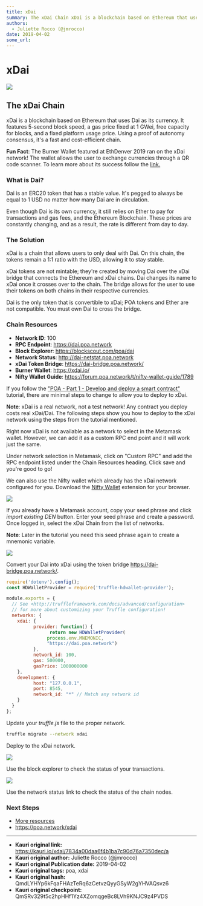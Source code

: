 ```yaml
---
title: xDai
summary: The xDai Chain xDai is a blockchain based on Ethereum that uses Dai as its currency. It features 5-second block speed, a gas price fixed at 1 GWei, free capacity for blocks, and a fixed platform usage price. Using a proof of autonomy consensus, its a fast and cost-efficient chain. Fun Fact- The Burner Wallet featured at EthDenver 2019 ran on the xDai network! The wallet allows the user to exchange currencies through a QR code scanner. To learn more about its success follow the link. What is Dai?
authors:
  - Juliette Rocco (@jmrocco)
date: 2019-04-02
some_url: 
---
```


# xDai

![](https://ipfs.infura.io/ipfs/QmPcYZHoqZoxc2ybhuXFyB8d1ExGLwV4WguKhwp65jLM7s)


## The xDai Chain

xDai is a blockchain based on Ethereum that uses Dai as its currency. It features 5-second block speed, a gas price fixed at 1 GWei, free capacity for blocks, and a fixed platform usage price. Using a proof of autonomy consensus, it's a fast and cost-efficient chain.

**Fun Fact**: The Burner Wallet featured at EthDenver 2019 ran on the xDai network! The wallet allows the user to exchange currencies through a QR code scanner. To learn more about its success follow the [link.](https://medium.com/gitcoin/burner-wallet-at-ethdenver-was-faa3851ea833)

### What is Dai?

Dai is an ERC20 token that has a stable value. It's pegged to always be equal to 1 USD no matter how many Dai are in circulation.

Even though Dai is its own currency, it still relies on Ether to pay for transactions and gas fees, and the Ethereum Blockchain. These prices are constantly changing, and as a result, the rate is different from day to day.

### The Solution

xDai is a chain that allows users to only deal with Dai. On this chain, the tokens remain a 1:1 ratio with the USD, allowing it to stay stable.

xDai tokens are not mintable; they're created by moving Dai over the xDai bridge that connects the Ethereum and xDai chains. Dai changes its name to xDai once it crosses over to the chain. The bridge allows for the user to use their tokens on both chains in their respective currencies.

Dai is the only token that is convertible to xDai; POA tokens and Ether are not compatible. You must own Dai to cross the bridge.

### Chain Resources

-   **Network ID**: 100
-   **RPC Endpoint**: <https://dai.poa.network>
-   **Block Explorer**: <https://blockscout.com/poa/dai>
-   **Network Status**: <http://dai-netstat.poa.network>
-   **xDai Token Bridge**: <https://dai-bridge.poa.network/>
-   **Burner Wallet**: <https://xdai.io/>
-   **Nifty Wallet Guide**: <https://forum.poa.network/t/nifty-wallet-guide/1789>

If you follow the ["POA - Part 1 - Develop and deploy a smart contract"](https://kauri.io/article/549b50d2318741dbba209110bb9e350e/v12/poa-part-1-develop-and-deploy-a-smart-contract) tutorial, there are minimal steps to change to allow you to deploy to xDai.

**Note**: xDai is a real network, not a test network! Any contract you deploy costs real xDai/Dai. The following steps show you how to deploy to the xDai network using the steps from the tutorial mentioned.

Right now xDai is not available as a network to select in the Metamask wallet. However, we can add it as a custom RPC end point and it will work just the same.

Under network selection in Metamask, click on "Custom RPC" and add the RPC endpoint listed under the Chain Resources heading. Click save and you're good to go!

We can also use the Nifty wallet which already has the xDai network configured for you. Download the [Nifty Wallet](https://chrome.google.com/webstore/detail/nifty-wallet/jbdaocneiiinmjbjlgalhcelgbejmnid/related?hl=en) extension for your browser.

![](https://ipfs.infura.io/ipfs/QmZ7B4UniExCxADK5HmudNaZS5knoU9m3CgQLuCDYzqfSu)

If you already have a Metamask account, copy your seed phrase and click _import existing DEN_ button. Enter your seed phrase and create a password. Once logged in, select the xDai Chain from the list of networks.

**Note**: Later in the tutorial you need this seed phrase again to create a mnemonic variable.

![](https://ipfs.infura.io/ipfs/QmW5kSUBShBqNkWMXqyWSajgrLkfkr2qkpAimXLsaTQPeb)

Convert your Dai into xDai using the token bridge <https://dai-bridge.poa.network/>.

``` javascript
require('dotenv').config();
const HDWalletProvider = require('truffle-hdwallet-provider');

module.exports = {
  // See <http://truffleframework.com/docs/advanced/configuration>
  // for more about customizing your Truffle configuration!
  networks: {
    xdai: {
          provider: function() {
                return new HDWalletProvider(
               process.env.MNEMONIC,
               "https://dai.poa.network")
          },
          network_id: 100,
          gas: 500000,
          gasPrice: 1000000000
    },
    development: {
          host: "127.0.0.1",
          port: 8545,
          network_id: "*" // Match any network id
    }
  }
};
```

Update your _truffle.js_ file to the proper network.

``` bash
truffle migrate --network xdai
```

Deploy to the xDai network.

![](https://ipfs.infura.io/ipfs/Qmd25W7zi27GL2Kx11yQbJ2mY5ynNiHXi1HbBe8bfHSmDQ)

Use the block explorer to check the status of your transactions.

![](https://ipfs.infura.io/ipfs/QmZQK4UsrnAyGyZbdwxwyJ1BAWdYdoU4fz8Lc6R97xvSdb)

Use the network status link to check the status of the chain nodes.

### Next Steps

-   [More resources](https://forum.poa.network/t/xdai-chain-resources/1769)
-   <https://poa.network/xdai>



---

- **Kauri original link:** https://kauri.io/xdai/7834a00daa6f4b1ba7c90d76a7350dec/a
- **Kauri original author:** Juliette Rocco (@jmrocco)
- **Kauri original Publication date:** 2019-04-02
- **Kauri original tags:** poa, xdai
- **Kauri original hash:** QmdLYHYp6kFqaFHAzTeRq6zCetvzQyyGSyW2gYHVAQsvz6
- **Kauri original checkpoint:** QmSRv329t5c2hpHHf1Yz4XZomqgeBc8LVh9KNJC9z4PVDS




